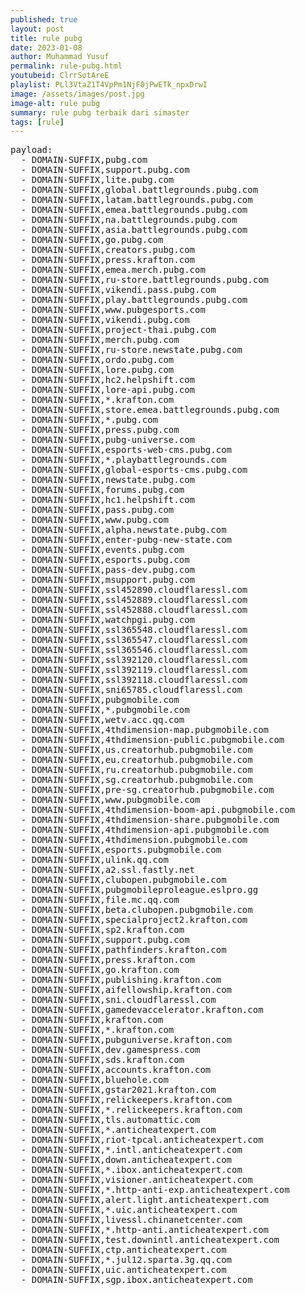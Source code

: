```yaml
---
published: true
layout: post
title: rule pubg
date: 2023-01-08
author: Muhammad Yusuf
permalink: rule-pubg.html
youtubeid: ClrrSotAreE
playlist: PLl3VtaZ1T4VpPm1NjF0jPwETk_npxDrwI
image: /assets/images/post.jpg
image-alt: rule pubg
summary: rule pubg terbaik dari simaster
tags: [rule]
---
```


<pre>
payload:
  - DOMAIN-SUFFIX,pubg.com
  - DOMAIN-SUFFIX,support.pubg.com
  - DOMAIN-SUFFIX,lite.pubg.com
  - DOMAIN-SUFFIX,global.battlegrounds.pubg.com
  - DOMAIN-SUFFIX,latam.battlegrounds.pubg.com
  - DOMAIN-SUFFIX,emea.battlegrounds.pubg.com
  - DOMAIN-SUFFIX,na.battlegrounds.pubg.com
  - DOMAIN-SUFFIX,asia.battlegrounds.pubg.com
  - DOMAIN-SUFFIX,go.pubg.com
  - DOMAIN-SUFFIX,creators.pubg.com
  - DOMAIN-SUFFIX,press.krafton.com
  - DOMAIN-SUFFIX,emea.merch.pubg.com
  - DOMAIN-SUFFIX,ru-store.battlegrounds.pubg.com
  - DOMAIN-SUFFIX,vikendi.pass.pubg.com
  - DOMAIN-SUFFIX,play.battlegrounds.pubg.com
  - DOMAIN-SUFFIX,www.pubgesports.com
  - DOMAIN-SUFFIX,vikendi.pubg.com
  - DOMAIN-SUFFIX,project-thai.pubg.com
  - DOMAIN-SUFFIX,merch.pubg.com
  - DOMAIN-SUFFIX,ru-store.newstate.pubg.com
  - DOMAIN-SUFFIX,ordo.pubg.com
  - DOMAIN-SUFFIX,lore.pubg.com
  - DOMAIN-SUFFIX,hc2.helpshift.com
  - DOMAIN-SUFFIX,lore-api.pubg.com
  - DOMAIN-SUFFIX,*.krafton.com
  - DOMAIN-SUFFIX,store.emea.battlegrounds.pubg.com
  - DOMAIN-SUFFIX,*.pubg.com
  - DOMAIN-SUFFIX,press.pubg.com
  - DOMAIN-SUFFIX,pubg-universe.com
  - DOMAIN-SUFFIX,esports-web-cms.pubg.com
  - DOMAIN-SUFFIX,*.playbattlegrounds.com
  - DOMAIN-SUFFIX,global-esports-cms.pubg.com
  - DOMAIN-SUFFIX,newstate.pubg.com
  - DOMAIN-SUFFIX,forums.pubg.com
  - DOMAIN-SUFFIX,hc1.helpshift.com
  - DOMAIN-SUFFIX,pass.pubg.com
  - DOMAIN-SUFFIX,www.pubg.com
  - DOMAIN-SUFFIX,alpha.newstate.pubg.com
  - DOMAIN-SUFFIX,enter-pubg-new-state.com
  - DOMAIN-SUFFIX,events.pubg.com
  - DOMAIN-SUFFIX,esports.pubg.com
  - DOMAIN-SUFFIX,pass-dev.pubg.com
  - DOMAIN-SUFFIX,msupport.pubg.com
  - DOMAIN-SUFFIX,ssl452890.cloudflaressl.com
  - DOMAIN-SUFFIX,ssl452889.cloudflaressl.com
  - DOMAIN-SUFFIX,ssl452888.cloudflaressl.com
  - DOMAIN-SUFFIX,watchpgi.pubg.com
  - DOMAIN-SUFFIX,ssl365548.cloudflaressl.com
  - DOMAIN-SUFFIX,ssl365547.cloudflaressl.com
  - DOMAIN-SUFFIX,ssl365546.cloudflaressl.com
  - DOMAIN-SUFFIX,ssl392120.cloudflaressl.com
  - DOMAIN-SUFFIX,ssl392119.cloudflaressl.com
  - DOMAIN-SUFFIX,ssl392118.cloudflaressl.com
  - DOMAIN-SUFFIX,sni65785.cloudflaressl.com
  - DOMAIN-SUFFIX,pubgmobile.com
  - DOMAIN-SUFFIX,*.pubgmobile.com
  - DOMAIN-SUFFIX,wetv.acc.qq.com
  - DOMAIN-SUFFIX,4thdimension-map.pubgmobile.com
  - DOMAIN-SUFFIX,4thdimension-public.pubgmobile.com
  - DOMAIN-SUFFIX,us.creatorhub.pubgmobile.com
  - DOMAIN-SUFFIX,eu.creatorhub.pubgmobile.com
  - DOMAIN-SUFFIX,ru.creatorhub.pubgmobile.com
  - DOMAIN-SUFFIX,sg.creatorhub.pubgmobile.com
  - DOMAIN-SUFFIX,pre-sg.creatorhub.pubgmobile.com
  - DOMAIN-SUFFIX,www.pubgmobile.com
  - DOMAIN-SUFFIX,4thdimension-boom-api.pubgmobile.com
  - DOMAIN-SUFFIX,4thdimension-share.pubgmobile.com
  - DOMAIN-SUFFIX,4thdimension-api.pubgmobile.com
  - DOMAIN-SUFFIX,4thdimension.pubgmobile.com
  - DOMAIN-SUFFIX,esports.pubgmobile.com
  - DOMAIN-SUFFIX,ulink.qq.com
  - DOMAIN-SUFFIX,a2.ssl.fastly.net
  - DOMAIN-SUFFIX,clubopen.pubgmobile.com
  - DOMAIN-SUFFIX,pubgmobileproleague.eslpro.gg
  - DOMAIN-SUFFIX,file.mc.qq.com
  - DOMAIN-SUFFIX,beta.clubopen.pubgmobile.com
  - DOMAIN-SUFFIX,specialproject2.krafton.com
  - DOMAIN-SUFFIX,sp2.krafton.com
  - DOMAIN-SUFFIX,support.pubg.com
  - DOMAIN-SUFFIX,pathfinders.krafton.com
  - DOMAIN-SUFFIX,press.krafton.com
  - DOMAIN-SUFFIX,go.krafton.com
  - DOMAIN-SUFFIX,publishing.krafton.com
  - DOMAIN-SUFFIX,aifellowship.krafton.com
  - DOMAIN-SUFFIX,sni.cloudflaressl.com
  - DOMAIN-SUFFIX,gamedevaccelerator.krafton.com
  - DOMAIN-SUFFIX,krafton.com
  - DOMAIN-SUFFIX,*.krafton.com
  - DOMAIN-SUFFIX,pubguniverse.krafton.com
  - DOMAIN-SUFFIX,dev.gamespress.com
  - DOMAIN-SUFFIX,sds.krafton.com
  - DOMAIN-SUFFIX,accounts.krafton.com
  - DOMAIN-SUFFIX,bluehole.com
  - DOMAIN-SUFFIX,gstar2021.krafton.com
  - DOMAIN-SUFFIX,relickeepers.krafton.com
  - DOMAIN-SUFFIX,*.relickeepers.krafton.com
  - DOMAIN-SUFFIX,tls.automattic.com
  - DOMAIN-SUFFIX,*.anticheatexpert.com
  - DOMAIN-SUFFIX,riot-tpcal.anticheatexpert.com
  - DOMAIN-SUFFIX,*.intl.anticheatexpert.com
  - DOMAIN-SUFFIX,down.anticheatexpert.com
  - DOMAIN-SUFFIX,*.ibox.anticheatexpert.com
  - DOMAIN-SUFFIX,visioner.anticheatexpert.com
  - DOMAIN-SUFFIX,*.http-anti-exp.anticheatexpert.com
  - DOMAIN-SUFFIX,alert.light.anticheatexpert.com
  - DOMAIN-SUFFIX,*.uic.anticheatexpert.com
  - DOMAIN-SUFFIX,livessl.chinanetcenter.com
  - DOMAIN-SUFFIX,*.http-anti.anticheatexpert.com
  - DOMAIN-SUFFIX,test.downintl.anticheatexpert.com
  - DOMAIN-SUFFIX,ctp.anticheatexpert.com
  - DOMAIN-SUFFIX,*.jul12.sparta.3g.qq.com
  - DOMAIN-SUFFIX,uic.anticheatexpert.com
  - DOMAIN-SUFFIX,sgp.ibox.anticheatexpert.com
</pre>
